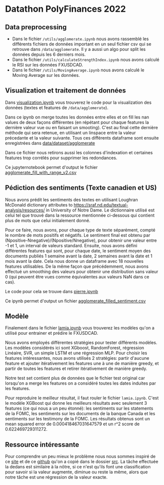 # Datathon PolyFinances 2022

## Data preprocessing

- Dans le fichier `/utils/agglomerate.ipynb` nous avons rassemblé les différents fichiers de données important en un seul fichier csv qui se retrouve dans `/data/agglomerate`. Il y a aussi un algo pour split les données depuis les 6 derniers mois.
- Dans le fichier `/utils/calculateStrengthIndex.ipynb` nous avons calculé le RSI sur les données FXUSDCAD.
- Dans le fichier `/utils/MovingAverage.ipynb` nous avons calculé le Moving Average sur les données.

## Visualization et traitement de données

Dans [visualization.ipynb](jupyternotebooks/visualization.ipynb) vous trouverez le code pour la visualization des données (textes et features de `/data/agglomerate`).

Dans ce ipynb on merge toutes les données entre elles et on fill les nan values de deux façons différentes (en répétant pour chaque features la dernière valeur vue ou en faisant un smooting). C'est au final cette dernière méthode qui sera retenue, en utilisant un linspace entre la valeur précedante et la valeur suivante. Tous ces différents dataframe sont ensuite enregistrées dans [data/dataset/agglomerate](data/dataset/agglomerate)

Dans ce fichier nous retirons aussi les colonnes d'indexation et certaines features trop corrélés pour supprimer les redondances.

Ce jupyternotebook permet d'output le fichier [agglomerate_fill_with_range_v2.csv](data/dataset/agglomerate/agglomerate_fill_with_range_v2.csv) 

## Pédiction des sentiments (Texte canadien et US)
Nous avons prédit les sentiments des textes en utilisant Loughran McDonald dictionary attributes to https://sraf.nd.edu/textual-analysis/resources/ in University of Notre Dame. Le dictionnaire utilisé est celui tel que trouvé dans la ressource mentionnée ci-dessous qui contient plus de mots que celui initialement donné.

Pour ce faire, nous avons, pour chaque type de texte séparément, compté le nombre de mots positifs et négatifs. Le sentiment final est obtenu par (Npositive-Nnegative)/(Npositive/Nnegative), pour obtenir une valeur entre -1 et 1, un interval de valeurs standard. 
Ensuite, nous avons défini différentes features qui sont, pour chaque date, le sentiment moyen des documents publiés 1 semaine avant la date, 2 semaines avant la date et 1 mois avant la date.
Cela nous donne un dataframe avec 18 nouvelles features utilisables.
De la même façon que précédemment, nous avons effectué un smoothing des valeurs pour obtenir une distribution sans valeur 0 (qui peuvent être vues comme équivalentes aux valeurs NaN dans ce cas).

Le code pour cela se trouve dans [pierre.ipynb](jupyternotebooks/pierre.ipynb)

Ce ipynb permet d'output un fichier [agglomerate_filled_sentiment.csv](data/dataset/agglomerate/agglomerate_filled_sentiment.csv) 

## Modèle

Finalement dans le fichier [lamia.ipynb](jupyternotebooks/pierre.ipynb) vous trouverez les modèles qu'on a utilisé pour entrainer et prédire le FXUSDCAD.

Nous avons employés différentes stratégies pour tester différents modèles. Les modèles considérés ici sont XGboost, RandomForest, régression Linéaire, SVR, un simple LSTM et une régression MLP. Pour choisir les features intéressantes, nous avons utilisés 2 stratégies: partir d'aucune feature et ajouter itérativement les features une à une de manière greedy, et partir de toutes les features et retirer itérativement de manière greedy.

Notre test set contient plus de données que le fichier test original car lorsqu'on a merge les features on a considéré toutes les dates induites par les features.


Pour reproduire le meilleur résultat, il faut rouler le fichier `lamia.ipynb`. C'est le modèle XGBoost qui donne les meilleurs résultats avec seulement 3 features (ce qui nous a un peu étonné): les sentiments sur les statements de la FOMC, les sentiments sur les documents de la banque Canada et les sentiments sur les testimony de la FOMC. Les résultats obtenus sont un mean squared error de 0.000418467031647579 et un r^2 score de 0.622469729311272.


## Ressource intéressante
Pour comprendre un peu mieux le problème nous nous sommes inspiré de ce [site](https://towardsdatascience.com/fedspeak-how-to-build-a-nlp-pipeline-to-predict-central-bank-policy-changes-a2f157ca0434) et de ce [github](https://github.com/yuki678/centralbank_analysis) qu'on a copié dans le dossier  [src](src). La tâche effectuée la dedans est similaire à la nôtre, si ce n'est qu'ils font une classification pour savoir si la valeur augmente, diminue ou reste la même, alors que notre tâche est une régression de la valeur exacte.
